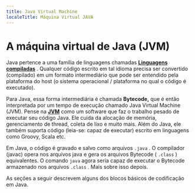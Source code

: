 ```yaml
---
title: Java Virtual Machine
localeTitle: Máquina Virtual JAVA
---
```

# A máquina virtual de Java (JVM)

Java pertence a uma família de linguagens chamadas [**Linguagens compiladas**](https://en.wikipedia.org/wiki/Compiled_language) . Qualquer código escrito em tal idioma precisa ser convertido (compilado) em um formato intermediário que pode ser entendido pela plataforma do host (o sistema operacional / plataforma no qual o código é executado).

Para Java, essa forma intermediária é chamada **Bytecode,** que é então interpretada por um tempo de execução chamado Java Virtual Machine (JVM). Pense na [**JVM**](https://docs.oracle.com/javase/specs/jvms/se7/html/) como um software que faz o trabalho pesado de executar seu código Java. Ele cuida da alocação de memória, gerenciamento de thread, coleta de lixo e muito mais. Além do Java, ele também suporta código (leia-se: capaz de executar) escrito em linguagens como Groovy, Scala etc.

Em Java, o código é gravado e salvo como arquivos `.java` . O compilador (javac) opera nos arquivos java e gera os arquivos Bytecode ( `.class` ) equivalentes. O comando `java` agora seria capaz de executar o Bytecode armazenado nos arquivos `.class` . Mais sobre isso depois.

As seções a seguir descrevem alguns dos blocos básicos de codificação em Java.